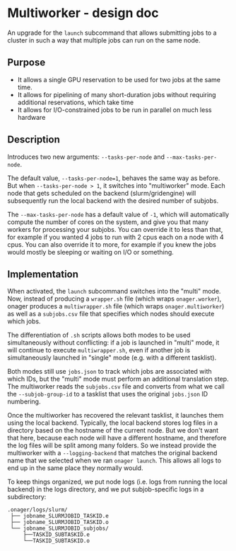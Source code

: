 # Multiworker - design doc

An upgrade for the `launch` subcommand that allows submitting jobs to a cluster in such a way that multiple jobs can run on the same node.

## Purpose

- It allows a single GPU reservation to be used for two jobs at the same time.
- It allows for pipelining of many short-duration jobs without requiring additional reservations, which take time
- It allows for I/O-constrained jobs to be run in parallel on much less hardware

## Description

Introduces two new arguments: `--tasks-per-node` and `--max-tasks-per-node`.

The default value, `--tasks-per-node=1`, behaves the same way as before. But when `--tasks-per-node > 1`, it switches into "multiworker" mode. Each node that gets scheduled on the backend (slurm/gridengine) will subsequently run the local backend with the desired number of subjobs.

The `--max-tasks-per-node` has a default value of `-1`, which will automatically compute the number of cores on the system, and give you that many workers for processing your subjobs. You can override it to less than that, for example if you wanted 4 jobs to run with 2 cpus each on a node with 4 cpus. You can also override it to more, for example if you knew the jobs would mostly be sleeping or waiting on I/O or something.

## Implementation

When activated, the `launch` subcommand switches into the "multi" mode. Now, instead of producing a `wrapper.sh` file (which wraps `onager.worker`), onager produces a `multiwrapper.sh` file (which wraps `onager.multiworker`) as well as a `subjobs.csv` file that specifies which nodes should execute which jobs.

The differentiation of `.sh` scripts allows both modes to be used simultaneously without conflicting: if a job is launched in "multi" mode, it will continue to execute `multiwrapper.sh`, even if another job is simultaneously launched in "single" mode (e.g. with a different tasklist).

Both modes still use `jobs.json` to track which jobs are associated with which IDs, but the "multi" mode must perform an additional translation step. The multiworker reads the `subjobs.csv` file and converts from what we call the `--subjob-group-id` to a tasklist that uses the original `jobs.json` ID numbering.

Once the multiworker has recovered the relevant tasklist, it launches them using the local backend. Typically, the local backend stores log files in a directory based on the hostname of the current node. But we don't want that here, because each node will have a different hostname, and therefore the log files will be split among many folders. So we instead provide the multiworker with a `--logging-backend` that matches the original backend name that we selected when we ran `onager launch`. This allows all logs to end up in the same place they normally would.

To keep things organized, we put node logs (i.e. logs from running the local backend) in the logs directory, and we put subjob-specific logs in a subdirectory:

```text
.onager/logs/slurm/
 ├── jobname_SLURMJOBID_TASKID.e
 ├── jobname_SLURMJOBID_TASKID.o
 └── jobname_SLURMJOBID_subjobs/
     ├──TASKID_SUBTASKID.e
     └──TASKID_SUBTASKID.o
```
